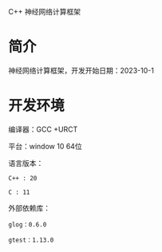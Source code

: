 C++ 神经网络计算框架

# 简介

神经网络计算框架，开发开始日期：2023-10-1

# 开发环境

编译器：GCC +URCT

平台：window 10 64位

语言版本：

    C++ : 20

    C : 11

外部依赖库：

    glog：0.6.0

    gtest：1.13.0

